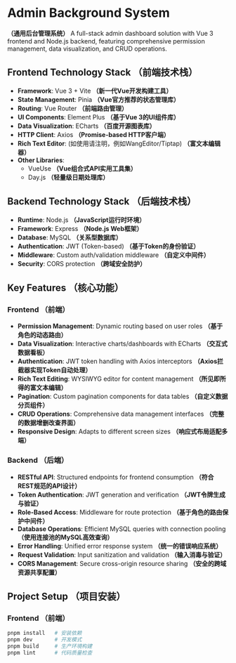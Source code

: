 # Admin Background System

**（通用后台管理系统）** A full-stack admin dashboard solution with Vue 3 frontend and Node.js backend, featuring comprehensive permission management, data visualization, and CRUD operations.

## Frontend Technology Stack **（前端技术栈）**

- **Framework**: Vue 3 + Vite **（新一代Vue开发构建工具）**
- **State Management**: Pinia **（Vue官方推荐的状态管理库）**
- **Routing**: Vue Router **（前端路由管理）**
- **UI Components**: Element Plus **（基于Vue 3的UI组件库）**
- **Data Visualization**: ECharts **（百度开源图表库）**
- **HTTP Client**: Axios **（Promise-based HTTP客户端）**
- **Rich Text Editor**: (如使用请注明，例如WangEditor/Tiptap) **（富文本编辑器）**
- **Other Libraries**: 
  - VueUse **（Vue组合式API实用工具集）**
  - Day.js **（轻量级日期处理库）**

## Backend Technology Stack **（后端技术栈）**

- **Runtime**: Node.js **（JavaScript运行时环境）**
- **Framework**: Express **（Node.js Web框架）**
- **Database**: MySQL **（关系型数据库）**
- **Authentication**: JWT (Token-based) **（基于Token的身份验证）**
- **Middleware**: Custom auth/validation middleware **（自定义中间件）**
- **Security**: CORS protection **（跨域安全防护）**

## Key Features **（核心功能）**

### Frontend **（前端）**
- **Permission Management**: Dynamic routing based on user roles **（基于角色的动态路由）**
- **Data Visualization**: Interactive charts/dashboards with ECharts **（交互式数据看板）**
- **Authentication**: JWT token handling with Axios interceptors **（Axios拦截器实现Token自动处理）**
- **Rich Text Editing**: WYSIWYG editor for content management **（所见即所得的富文本编辑）**
- **Pagination**: Custom pagination components for data tables **（自定义数据分页组件）**
- **CRUD Operations**: Comprehensive data management interfaces **（完整的数据增删改查界面）**
- **Responsive Design**: Adapts to different screen sizes **（响应式布局适配多端）**

### Backend **（后端）**
- **RESTful API**: Structured endpoints for frontend consumption **（符合REST规范的API设计）**
- **Token Authentication**: JWT generation and verification **（JWT令牌生成与验证）**
- **Role-Based Access**: Middleware for route protection **（基于角色的路由保护中间件）**
- **Database Operations**: Efficient MySQL queries with connection pooling **（使用连接池的MySQL高效查询）**
- **Error Handling**: Unified error response system **（统一的错误响应系统）**
- **Request Validation**: Input sanitization and validation **（输入消毒与验证）**
- **CORS Management**: Secure cross-origin resource sharing **（安全的跨域资源共享配置）**

## Project Setup **（项目安装）**

### Frontend **（前端）**
```sh
pnpm install   # 安装依赖
pnpm dev       # 开发模式
pnpm build     # 生产环境构建
pnpm lint      # 代码质量检查
